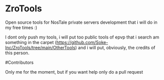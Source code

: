 # ZroTools

Open source tools for NosTale private servers development that i will do in my free times :)

I dont only push my tools, i will put too public tools of epvp that i search am something in the carpet (https://github.com/Soke-Inc/ZroTools/tree/main/OtherTools) and i will put, obviously, the credits of this person.

#Contributors

Only me for the moment, but if you want help only do a pull request

